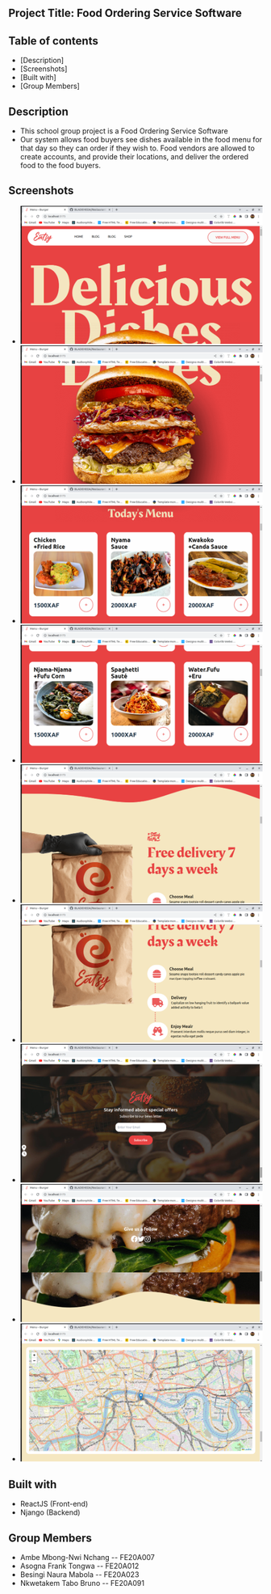 ## Project Title: Food Ordering Service Software

## Table of contents

- [Description]  
- [Screenshots]
- [Built with]
- [Group Members]

## Description

- This school group project is a Food Ordering Service Software 
- Our system allows food buyers see dishes available in the food menu for that day so they can order if they wish to. Food vendors are allowed to create accounts, and provide their locations, and deliver the ordered food to the food buyers.

## Screenshots

- ![](img/home.png)
- ![](img/home2.png)
- ![](img/menu.png)
- ![](img/menu2.png)
- ![](img/page1.png)
- ![](img/page2.png)
- ![](img/subscribe.png)
- ![](img/socialmedia.png)
- ![](img/location.png)

## Built with

- ReactJS (Front-end)
- Njango (Backend)

## Group Members
- Ambe Mbong-Nwi Nchang -- FE20A007
- Asogna Frank Tongwa -- FE20A012
- Besingi Naura Mabola -- FE20A023
- Nkwetakem Tabo Bruno -- FE20A091

